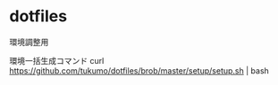 # dotfiles
環境調整用

環境一括生成コマンド
curl https://github.com/tukumo/dotfiles/brob/master/setup/setup.sh | bash
